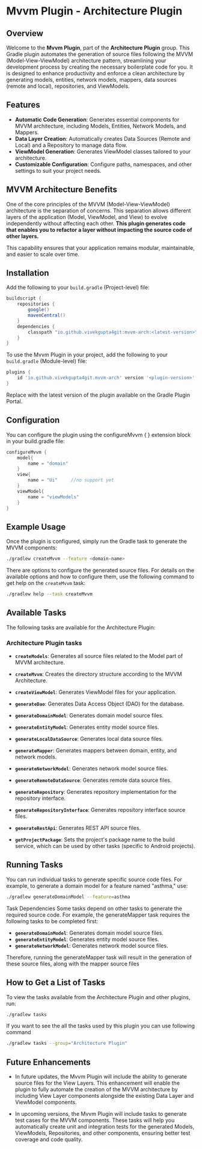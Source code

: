 # Mvvm Plugin - Architecture Plugin

## Overview

Welcome to the **Mvvm Plugin**, part of the **Architecture Plugin** group. 
This Gradle plugin automates the generation of source files following the MVVM (Model-View-ViewModel) architecture pattern, 
streamlining your development process by creating the necessary boilerplate code for you. 
It is designed to enhance productivity and enforce a clean architecture by generating models, entities, network models, mappers, data sources (remote and local), 
repositories, and ViewModels.

## Features

- **Automatic Code Generation**: Generates essential components for MVVM architecture, including Models, Entities, Network Models, and Mappers.
- **Data Layer Creation**: Automatically creates Data Sources (Remote and Local) and a Repository to manage data flow.
- **ViewModel Generation**: Generates ViewModel classes tailored to your architecture.
- **Customizable Configuration**: Configure paths, namespaces, and other settings to suit your project needs.

## MVVM Architecture Benefits

One of the core principles of the MVVM (Model-View-ViewModel) architecture is the separation of concerns. This separation allows different layers of the application (Model, ViewModel, and View) to evolve independently without affecting each other. **This plugin generates code that enables you to refactor a layer without impacting the source code of other layers.**

This capability ensures that your application remains modular, maintainable, and easier to scale over time.


## Installation

Add the following to your `build.gradle` (Project-level) file:

```groovy
buildscript {
    repositories {
        google()
        mavenCentral()
    }
    dependencies {
        classpath "io.github.vivekgupta4git:mvvm-arch:<latest-version>"
    }
}
```
To use the Mvvm Plugin in your project, add the following to your `build.gradle` (Module-level) file:
```groovy
plugins {
    id 'io.github.vivekgupta4git.mvvm-arch' version '<plugin-version>'
}
```
Replace <plugin-version> with the latest version of the plugin available on the Gradle Plugin Portal.

## Configuration
You can configure the plugin using the configureMvvm { } extension block in your build.gradle file:
```groovy
configureMvvm {
    model{
        name = "domain"
    }
    view{
        name = "Ui"     //no support yet
    }
    viewModel{
        name = "viewModels"
    }
}
```
## Example Usage
Once the plugin is configured, simply run the Gradle task to generate the MVVM components:
```bash 
./gradlew createMvvm --feature <domain-name>
```
There are options to configure the generated source files. 
For details on the available options and how to configure them, 
use the following command to get help on the `createMvvm` task:
```bash
./gradlew help --task createMvvm
```
## Available Tasks

The following tasks are available for the Architecture Plugin:

### Architecture Plugin tasks

- **`createModels`**: Generates all source files related to the Model part of MVVM architecture.

- **`createMvvm`**: Creates the directory structure according to the MVVM Architecture.

- **`createViewModel`**: Generates ViewModel files for your application.

- **`generateDao`**: Generates Data Access Object (DAO) for the database.

- **`generateDomainModel`**: Generates domain model source files.

- **`generateEntityModel`**: Generates entity model source files.

- **`generateLocalDataSource`**: Generates local data source files.

- **`generateMapper`**: Generates mappers between domain, entity, and network models.

- **`generateNetworkModel`**: Generates network model source files.

- **`generateRemoteDataSource`**: Generates remote data source files.

- **`generateRepository`**: Generates repository implementation for the repository interface.

- **`generateRepositoryInterface`**: Generates repository interface source files.

- **`generateRestApi`**: Generates REST API source files.

- **`getProjectPackage`**: Sets the project's package name to the build service, which can be used by other tasks (specific to Android projects).

## Running Tasks
You can run individual tasks to generate specific source code files. For example, to generate a domain model for a feature named "asthma," use:
```bash
./gradlew generateDomainModel --feature=asthma 
```
Task Dependencies
Some tasks depend on other tasks to generate the required source code. For example, the generateMapper task requires the following tasks to be completed first:
- **`generateDomainModel`**: Generates domain model source files.
- **`generateEntityModel`**: Generates entity model source files.
- **`generateNetworkModel`**: Generates network model source files.

Therefore, running the generateMapper task will result in the generation of these source files, along with the mapper source files

## How to Get a List of Tasks
To view the tasks available from the Architecture Plugin and other plugins, run:
```bash
./gradlew tasks
````
If you want to see the all the tasks used by this plugin you can use following command
```bash
./gradlew tasks --group="Architecture Plugin"
```

## Future Enhancements

- In future updates, the Mvvm Plugin will include the ability to generate source files for the View Layers. 
  This enhancement will enable the plugin to fully automate the creation of the MVVM architecture 
  by including View Layer components alongside the existing Data Layer and ViewModel components.

- In upcoming versions, the Mvvm Plugin will include tasks to generate test cases for the MVVM components. 
  These tasks will help you automatically create unit and integration tests for the generated Models, ViewModels,
  Repositories, and other components, ensuring better test coverage and code quality.

